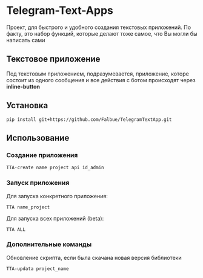 **<h1>Telegram-Text-Apps</h1>**
Проект, для быстрого и удобного создания текстовых приложений. По факту, это набор функций, которые делают тоже самое, что Вы могли бы написать сами

**<h2>Текстовое приложение</h2>**
Под текстовым приложением, подразумевается, приложение, которе состоит из одного сообщения и все действия с ботом происходят через __inline-button__

## Установка
```shell
pip install git+https://github.com/Falbue/TelegramTextApp.git
```

## Использование
### Создание приложения
```shell
TTA-create name project api id_admin
```

### Запуск приложения
Для запуска конкретного приложения:
```shell
TTA name_project
```

Для запуска всех приложений (beta):
```shell
TTA ALL
```

### Дополнительные команды
Обновление скрипта, если была скачана новая версия библиотеки
```shell
TTA-updata project_name
```
